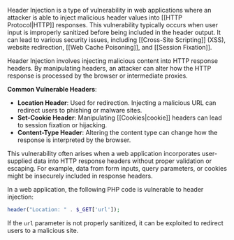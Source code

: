Header Injection is a type of vulnerability in web applications where an attacker is able to inject malicious header values into [[HTTP Protocol|HTTP]] responses. This vulnerability typically occurs when user input is improperly sanitized before being included in the header output. It can lead to various security issues, including [[Cross-Site Scripting]] (XSS), website redirection, [[Web Cache Poisoning]], and [[Session Fixation]].

Header Injection involves injecting malicious content into HTTP response headers. By manipulating headers, an attacker can alter how the HTTP response is processed by the browser or intermediate proxies.

**Common Vulnerable Headers**:
- **Location Header**: Used for redirection. Injecting a malicious URL can redirect users to phishing or malware sites.
- **Set-Cookie Header**: Manipulating [[Cookies|cookie]] headers can lead to session fixation or hijacking.
- **Content-Type Header**: Altering the content type can change how the response is interpreted by the browser.

This vulnerability often arises when a web application incorporates user-supplied data into HTTP response headers without proper validation or escaping. For example, data from form inputs, query parameters, or cookies might be insecurely included in response headers.

In a web application, the following PHP code is vulnerable to header injection:

```php
header("Location: " . $_GET['url']);
```

If the `url` parameter is not properly sanitized, it can be exploited to redirect users to a malicious site.